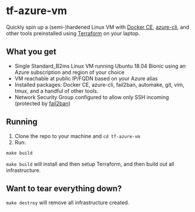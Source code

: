 # tf-azure-vm

Quickly spin up a (semi-)hardened Linux VM with [Docker CE][dockerce], [azure-cli][azurecli], and other tools preinstalled using [Terraform][terraform] on your laptop.

## What you get
- Single Standard_B2ms Linux VM running Ubuntu 18.04 Bionic using an Azure subscription and region of your choice
- VM reachable at public IP/FQDN based on your Azure alias
- Installed packages: Docker CE, azure-cli, fail2ban, automake, git, vim, tmux, and a handful of other tools.
- Network Security Group configured to allow only SSH incoming (protected by [fail2ban][fail2ban])

[dockerce]: https://docs.docker.com/install/linux/docker-ce/ubuntu/
[azurecli]: https://docs.microsoft.com/en-us/cli/azure/install-azure-cli-linux?view=azure-cli-latest
[terraform]: http://terraform.io
[fail2ban]: https://www.fail2ban.org/wiki/index.php/Main_Page

## Running
1. Clone the repo to your machine and `cd tf-azure-vm`
1. Run:
```
make build
```

`make build` will install and then setup Terraform, and then build out all infrastructure.

## Want to tear everything down?
`make destroy` will remove all infrastructure created.

